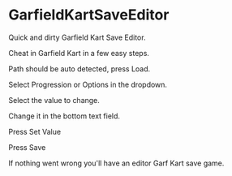 # GarfieldKartSaveEditor
Quick and dirty Garfield Kart Save Editor.

Cheat in Garfield Kart in a few easy steps.

Path should be auto detected, press Load.

Select Progression or Options in the dropdown.

Select the value to change.

Change it in the bottom text field.

Press Set Value

Press Save


If nothing went wrong you'll have an editor Garf Kart save game.
